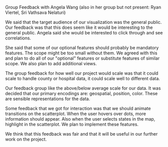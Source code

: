 Group Feedback with Angela Wang (also in her group but not present: Ryan Viertel, Sri Vathsava Nelaturi)

We said that the target audience of our visualization was the general public.
Our feedback was that this does seem like it would be interesting to the general public.
Angela said she would be interested to click through and see correlations.

She said that some of our optional features should probably be mandatory features. The scope might be too small without them. We agreed with this and plan to do all of our "optional" features or substitute features of similar scope. We also plan to add additional views.

The group feedback for how well our project would scale was that it could scale to handle county or hospital data, it could scale well to different data.

Our feedback group like the above/below average scale for our data.
It was decided that our primary encodings are: geospatial, position, color. These are sensible representations for the data.

Some feedback that we got for interaction was that we should animate transitions on the scatterplot. When the user hovers over dots, more information should appear.
Also when the user selects states in the map, highlight in the scatterplot. We plan to implement these features.

We think that this feedback was fair and that it will be useful in our further work on the project.
